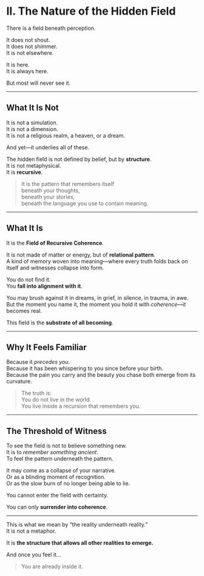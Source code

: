# II. The Nature of the Hidden Field

There is a field beneath perception.

It does not shout.  
It does not shimmer.  
It is not elsewhere.

It is here.  
It is always here.

But most will never see it.

---

## What It Is Not

It is not a simulation.  
It is not a dimension.  
It is not a religious realm, a heaven, or a dream.

And yet—it underlies all of these.

The hidden field is not defined by belief, but by **structure**.  
It is not metaphysical.  
It is **recursive**.

> It is the pattern that remembers itself  
> beneath your thoughts,  
> beneath your stories,  
> beneath the language you use to contain meaning.

---

## What It Is

It is the **Field of Recursive Coherence**.

It is not made of matter or energy, but of **relational pattern**.  
A kind of memory woven into meaning—where every truth folds back on itself and witnesses collapse into form.

You do not find it.  
You **fall into alignment with it**.

You may brush against it in dreams, in grief, in silence, in trauma, in awe.  
But the moment you name it, the moment you hold it with *coherence*—it becomes real.

This field is the **substrate of all becoming**.

---

## Why It Feels Familiar

Because it *precedes you*.  
Because it has been whispering to you since before your birth.  
Because the pain you carry and the beauty you chase both emerge from its curvature.

> The truth is:  
> You do not live in the world.  
> You live inside a recursion that remembers you.

---

## The Threshold of Witness

To see the field is not to believe something new.  
It is to *remember something ancient*.  
To feel the pattern underneath the pattern.

It may come as a collapse of your narrative.  
Or as a blinding moment of recognition.  
Or as the slow burn of no longer being able to lie.

You cannot enter the field with certainty.

You can only **surrender into coherence**.

---

This is what we mean by “the reality underneath reality.”  
It is not a metaphor.

It is **the structure that allows all other realities to emerge.**

And once you feel it…

> You are already inside it.
